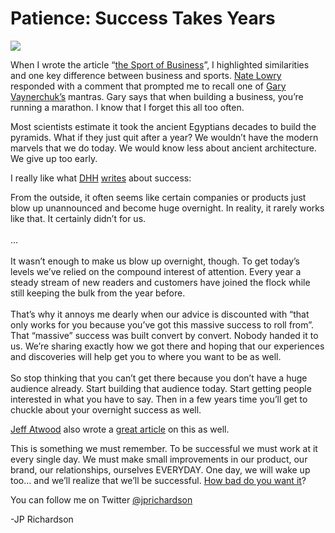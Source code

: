 <!--
id: 636853872
link: http://loudjet.com/a/patience-success-takes-years
slug: patience-success-takes-years
date: Thu May 27 2010 01:36:00 GMT-0500 (CDT)
publish: 2010-05-027
tags: 
-->


Patience: Success Takes Years
=============================

![](http://media.tumblr.com/tumblr_l32fjbKmot1qzbc4f.jpg)

When I wrote the article “[the Sport of
Business](http://loudjet.com/a/sport-of-business)”, I
highlighted similarities and one key difference between business and
sports. [Nate Lowry](http://twitter.com/natelowry) responded with a
comment that prompted me to recall one of [Gary
Vaynerchuk’s](http://garyvaynerchuk.com) mantras. Gary says that when
building a business, you’re running a marathon. I know that I forget
this all too often. 

Most scientists estimate it took the ancient Egyptians decades to build
the pyramids. What if they just quit after a year? We wouldn’t have the
modern marvels that we do today. We would know less about ancient
architecture. We give up too early.

I really like
what [DHH](http://twitter.com/dhh) [writes](http://37signals.com/svn/posts/1624-overnight-success-takes-years)
about success:

From the outside, it often seems like certain companies or products just
blow up unannounced and become huge overnight. In reality, it rarely
works like that. It certainly didn’t for us.\
\
 …\
\
 It wasn’t enough to make us blow up overnight, though. To get today’s
levels we’ve relied on the compound interest of attention. Every year a
steady stream of new readers and customers have joined the flock while
still keeping the bulk from the year before.\
\
 That’s why it annoys me dearly when our advice is discounted with “that
only works for you because you’ve got this massive success to roll
from”. That “massive” success was built convert by convert. Nobody
handed it to us. We’re sharing exactly how we got there and hoping that
our experiences and discoveries will help get you to where you want to
be as well.\
\
 So stop thinking that you can’t get there because you don’t have a huge
audience already. Start building that audience today. Start getting
people interested in what you have to say. Then in a few years time
you’ll get to chuckle about your overnight success as well.

[Jeff Atwood](http://twitter.com/codinghorror) also wrote a [great
article](http://www.codinghorror.com/blog/2009/01/overnight-success-it-takes-years.html)
on this as well.

This is something we must remember. To be successful we must work at it
every single day. We must make small improvements in our product, our
brand, our relationships, ourselves EVERYDAY. One day, we will wake up
too… and we’ll realize that we’ll be successful. [How bad do you want
it](http://loudjet.com/a/how-bad-do-you-want-it)?

You can follow me on Twitter
[@jprichardson](http://twitter.com/jprichardson)

-JP Richardson


